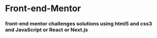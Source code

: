 # Front-end-Mentor
### front-end mentor challenges solutions using html5 and css3 and JavaScript or React or Next.js  
